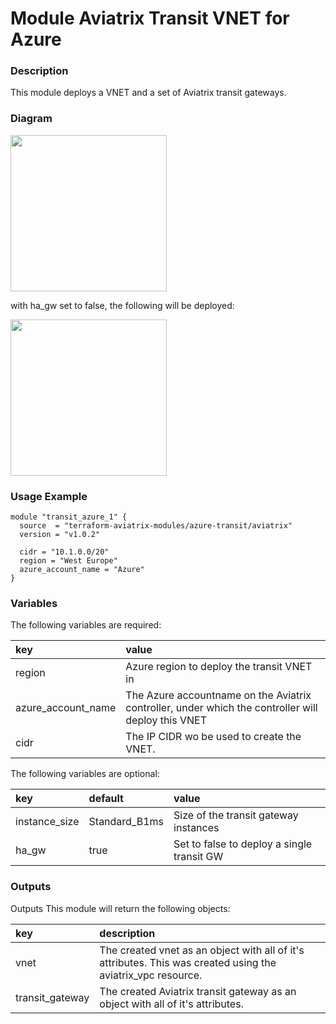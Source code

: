 # Module Aviatrix Transit VNET for Azure

### Description
This module deploys a VNET and a set of Aviatrix transit gateways.

### Diagram
<img src="https://dhagens-repository-images-public.s3.eu-central-1.amazonaws.com/terraform-aviatrix-azure-transit/module-aviatrix-transit-vpc-for-azure-ha.png"  height="250">

with ha_gw set to false, the following will be deployed:

<img src="https://dhagens-repository-images-public.s3.eu-central-1.amazonaws.com/terraform-aviatrix-azure-transit/module-aviatrix-transit-vpc-for-azure.png"  height="250">

### Usage Example
```
module "transit_azure_1" {
  source  = "terraform-aviatrix-modules/azure-transit/aviatrix"
  version = "v1.0.2"
  
  cidr = "10.1.0.0/20"
  region = "West Europe"
  azure_account_name = "Azure"
}
```

### Variables
The following variables are required:

key | value
:--- | :---
region | Azure region to deploy the transit VNET in
azure_account_name | The Azure accountname on the Aviatrix controller, under which the controller will deploy this VNET
cidr | The IP CIDR wo be used to create the VNET.

The following variables are optional:

key | default | value
:---|:---|:---
instance_size | Standard_B1ms | Size of the transit gateway instances
ha_gw | true | Set to false to deploy a single transit GW

### Outputs
Outputs
This module will return the following objects:

key | description
:--- | :---
vnet | The created vnet as an object with all of it's attributes. This was created using the aviatrix_vpc resource.
transit_gateway | The created Aviatrix transit gateway as an object with all of it's attributes.
